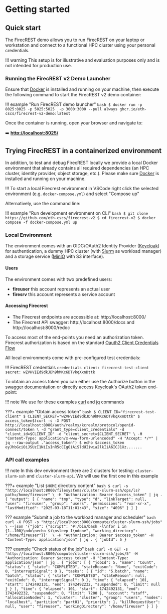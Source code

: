# Getting started

## Quick start

The FirecREST demo allows you to run FirecREST on your laptop or workstation and connect to a functional HPC cluster using your personal credentials.

!!! warning
    This setup is for illustrative and evaluation purposes only and is not intended for production use.

### Running the FirecREST v2 Demo Launcher

Ensure that [Docker](https://www.docker.com/) is installed and running on your machine, then execute the following command to start the FirecREST v2 demo container:

!!! example "Run FirecREST demo launcher"
    ```bash
    $ docker run -p 8025:8025 -p 5025:5025  -p 3000:3000 --pull always ghcr.io/eth-cscs/firecrest-v2-demo:latest
    ```

Once the container is running, open your browser and navigate to:

➡️ **[http://localhost:8025/](http://localhost:8025/)**


## Trying FirecREST in a containerized environment

In addition, to test and debug FirecREST locally we provide a local Docker environment that already contains all required dependencies (an HPC cluster, identity provider, object storage, etc.). Please make sure [Docker](https://www.docker.com/) is installed and running on your machine.

!!!
    To start a local Firecrest environment in VSCode right click the selected environment (e.g. `docker-compose.yml`) and select "Compose up"

Alternatively, use the command line:

!!! example "Run development environment on CLI"
    ```bash
    $ git clone https://github.com/eth-cscs/firecrest-v2
    $ cd firecrest-v2
    $ docker compose -f docker-compose.yml up
    ```

### Local Environment

The environment comes with an OIDC/OAuth2 Identity Provider ([Keycloak](https://www.keycloak.org/)) for authentication, a dummy HPC cluster (with [Slurm](https://slurm.schedmd.com/documentation.html) as workload manager) and a storage service ([MinIO](https://min.io/product/s3-compatibility) with S3 interface).


#### Users

The environment comes with two predefined users:

- **fireuser** this account represents an actual user
- **firesrv** this account represents a service account 


#### Accessing Firecrest

- The Firecrest endpoints are accessible at: http://localhost:8000/
- The Firecrest API swagger: http://localhost:8000/docs and http://localhost:8000/redoc

To access most of the end-points you need an authorization token. Firecrest authorization is based on the standard [Oauth2 Client Credentials Flow](https://auth0.com/docs/get-started/authentication-and-authorization-flow/client-credentials-flow)


All local environments come with pre-configured test credentials:

!!! FirecREST credentials
    ```credentials
    client: firecrest-test-client
    secret: wZVHVIEd9dkJDh9hMKc6DTvkqXxnDttk
    ```

To obtain an access token you can either use the Authorize button in the [swagger documentation](http://localhost:8000/docs) or directly access Keycloak's OAuth2 token end-point:

!!! note
    We use for these examples [curl](https://curl.se/) and [jq](https://jqlang.org/) commands

???+ example "Obtain access token"
    ```bash
    $ CLIENT_ID="firecrest-test-client"
    $ CLIENT_SECRET="wZVHVIEd9dkJDh9hMKc6DTvkqXxnDttk"
    $ access_token$(curl -s -X POST http://localhost:8080/auth/realms/kcrealm/protocol/openid-connect/token \
    -d "grant_type=client_credentials" -d "client_id=$CLIENT_ID" -d "client_secret=$CLIENT_SECRET" \
    -H "Content-Type: application/x-www-form-urlencoded" -H "Accept: */*" | jq --raw-output ."access_token")
    $ echo $access_token
    eyJhbGciOiJSUzI1NiIsInR5cCIgOiAiSldUIiwia2lkIiA6ICJ1Xz.......
    ```

### API call examples

!!! note
    In this dev environment there are 2 clusters for testing: `cluster-slurm-ssh` and `cluster-slurm-api`. We will use the first one in this example

???+ example "List `$HOME` directory content"
    ```bash
        $ curl -s "http://localhost:8000/filesystems/cluster-slurm-ssh/ops/ls?path=/home/fireuser" \
        -H "Authorization: Bearer $access_token" | jq .
        {
            "output": [
                {
                    "name": "tmp",
                    "type": "d",
                    "linkTarget": null,
                    "user": "fireuser",
                    "group": "users",
                    "permissions": "rwxr-xr-x",
                    "lastModified": "2025-03-18T11:01:43",
                    "size": "4096"
                }
            ]
        }
    ```

??? example "Submit a job to the workload manager and scheduler"
    ```bash
    curl -X POST -s "http://localhost:8000/compute/cluster-slurm-ssh/jobs" \
        --json '{"job": {"script": "#!/bin/bash -l\nfor i in {1..100}\ndo\necho $i\nsleep 1\ndone", "working_directory": "/home/fireuser"}}'  \
        -H "Authorization: Bearer $access_token" -H "Content-Type: application/json" | jq .
    {
        "jobId": 5
    }
    ```

??? example "Check status of the job"
    ```bash
    curl -X GET -s "http://localhost:8000/compute/cluster-slurm-ssh/jobs/5" -H "Authorization: Bearer $access_token" -H "Content-Type: application/json" | jq .
    {
        "jobs": [
            {
            "jobId": 5,
            "name": "Count",
            "status": {
                "state": "COMPLETED",
                "stateReason": "None",
                "exitCode": 0,
                "interruptSignal": 0
            },
            "tasks": [
                {
                "id": "5.batch",
                "name": "batch",
                "status": {
                    "state": "COMPLETED",
                    "stateReason": null,
                    "exitCode": 0,
                    "interruptSignal": 0
                },
                "time": {
                    "elapsed": 101,
                    "start": 1742492131,
                    "end": 1742492232,
                    "suspended": 0,
                    "limit": null
                }
                }
            ],
            "time": {
                "elapsed": 101,
                "start": 1742492131,
                "end": 1742492232,
                "suspended": 0,
                "limit": 7200
            },
            "account": "staff",
            "allocationNodes": 1,
            "cluster": "cluster",
            "group": "users",
            "nodes": "localhost",
            "partition": "part01",
            "priority": 1,
            "killRequestUser": null,
            "user": "fireuser",
            "workingDirectory": "/home/fireuser"
            }
        ]
    }
    ```
